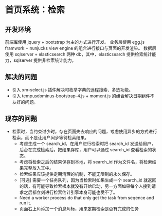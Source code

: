 # 首页系统：检索

## 开发环境

前端库使用 jquery + bootstrap 为主的方式进行开发。
业务层使用 egg.js framwork + nunjucks view engine 的组合进行接口与页面的开发渲染。
数据层使用 sqlserver + elasticsearch 两种 db，其中，elasticsearch 提供检索统计能力，sqlserver 提供非检索统计能力。

## 解决的问题

-   引入 xm-select.js 插件解决可枚举字典的远程搜索、多选功能。
-   引入 tempusdominus-bootstrap-4.js + moment.js 的组合解决日期组件不友好的问题。

## 现存的问题

-   检索时，当约束过少时，存在页面失去响应的问题，考虑使用异步的方式进行检索，而不是让用户同步等待检索结果。
    -   考虑生成一个 search_id，在用户进行检索时把 search_id 发送给用户，后台在完成检索后，把结果存库，用户可以通过 search_id 查看检索的状态。
    -   考虑将检索之后的结果保存到本地，将 search_id 作为文件名，将检索结果完整放入其中。
    -   检索结果应该提供定期清理的机制，不能无限制的永久保存。
    -   \[可选\] 需要一个任务队列，因为当检索时如果生成一个 search_id 就返回的话，有可能导致检索根本就没有开始启动，另一方面如果每个人接到请求之后都立刻进行检索估计引擎本身可能也受不了。
    -   Need a worker process do that only get the task from seqence and run it.
    -   页面右上角添加一个消息角标，用来定期检索是否有完成的任务
